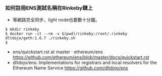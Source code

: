 ### 如何註冊ENS測試名稱在Rinkeby鏈上

* 等網路完全同步，light node也要數十分鐘。

```
$ mkdir rinkeby
$ docker run -it --rm -v $(pwd)/rinkeby:/root/.rinkeby dltdojo/geth:1.6.7 ./rinkeby.sh
$ 
```

* ens/quickstart.rst at master · ethereum/ens  https://github.com/ethereum/ens/blob/master/docs/quickstart.rst
* dltdojo/ens: Implementations for registrars and local resolvers for the Ethereum Name Service https://github.com/dltdojo/ens